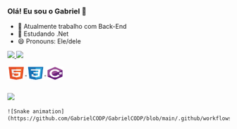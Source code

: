 ### Olá! Eu sou o Gabriel 👋

- 🔭 Atualmente trabalho com Back-End
- 🌱 Estudando .Net
- 😄 Pronouns: Ele/dele

 <div>
  <a href="https://github.com/GabrielCODP">
  <img height="180em" src="https://github-readme-stats.vercel.app/api?username=GabrielCODP&show_icons=true&theme=dracula&include_all_commits=true&count_private=true"/>
  <img height="180em" src="https://github-readme-stats.vercel.app/api/top-langs/?username=GabrielCODP&layout=compact&langs_count=7&theme=dracula"/>
</div>

  <div style="display: inline_block"><br>
  <img align="center" alt="Gabriel-HTML" height="30" width="40" src="https://raw.githubusercontent.com/devicons/devicon/master/icons/html5/html5-original.svg">
  <img align="center" alt="Gabriel-CSS" height="30" width="40" src="https://raw.githubusercontent.com/devicons/devicon/master/icons/css3/css3-original.svg">
  <img align="center" alt="Gabriel-Csharp" height="30" width="40" src="https://raw.githubusercontent.com/devicons/devicon/master/icons/csharp/csharp-original.svg">
</div>

 ##
  <div>
  <a href=" " target="_blank"><img src="https://img.shields.io/badge/-LinkedIn-%230077B5?style=for-the-badge&logo=linkedin&logoColor=white" target="_blank"></a>
   
    ![Snake animation](https://github.com/GabrielCODP/GabrielCODP/blob/main/.github/workflows/cobrinha.svg)
  </div>
  
